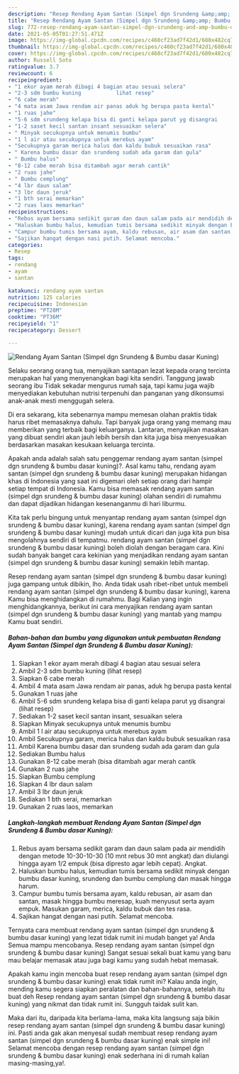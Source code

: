 ```yaml
---
description: "Resep Rendang Ayam Santan (Simpel dgn Srundeng &amp;amp; Bumbu dasar Kuning) yang lezat Untuk Jualan"
title: "Resep Rendang Ayam Santan (Simpel dgn Srundeng &amp;amp; Bumbu dasar Kuning) yang lezat Untuk Jualan"
slug: 772-resep-rendang-ayam-santan-simpel-dgn-srundeng-and-amp-bumbu-dasar-kuning-yang-lezat-untuk-jualan
date: 2021-05-05T01:27:51.471Z
image: https://img-global.cpcdn.com/recipes/c460cf23ad7f42d1/680x482cq70/rendang-ayam-santan-simpel-dgn-srundeng-bumbu-dasar-kuning-foto-resep-utama.jpg
thumbnail: https://img-global.cpcdn.com/recipes/c460cf23ad7f42d1/680x482cq70/rendang-ayam-santan-simpel-dgn-srundeng-bumbu-dasar-kuning-foto-resep-utama.jpg
cover: https://img-global.cpcdn.com/recipes/c460cf23ad7f42d1/680x482cq70/rendang-ayam-santan-simpel-dgn-srundeng-bumbu-dasar-kuning-foto-resep-utama.jpg
author: Russell Soto
ratingvalue: 3.7
reviewcount: 6
recipeingredient:
- "1 ekor ayam merah dibagi 4 bagian atau sesuai selera"
- "2-3 sdm bumbu kuning           lihat resep"
- "6 cabe merah"
- "4 mata asam Jawa rendam air panas aduk hg berupa pasta kental"
- "1 ruas jahe"
- "5-6 sdm srundeng kelapa bisa di ganti kelapa parut yg disangrai           lihat resep"
- "1-2 saset kecil santan insant sesuaikan selera"
- " Minyak secukupnya untuk menumis bumbu"
- "1 l air atau secukupnya untuk merebus ayam"
- "Secukupnya garam merica halus dan kaldu bubuk sesuaikan rasa"
- " Karena bumbu dasar dan srundeng sudah ada garam dan gula"
- " Bumbu halus"
- "8-12 cabe merah bisa ditambah agar merah cantik"
- "2 ruas jahe"
- " Bumbu cemplung"
- "4 lbr daun salam"
- "3 lbr daun jeruk"
- "1 bth serai memarkan"
- "2 ruas laos memarkan"
recipeinstructions:
- "Rebus ayam bersama sedikit garam dan daun salam pada air mendidih dengan metode 10-30-10-30 (10 mnt rebus 30 mnt angkat) dan diulangi hingga ayam 1/2 empuk (bisa dipresto agar lebih cepat). Angkat."
- "Haluskan bumbu halus, kemudian tumis bersama sedikit minyak dengan bumbu dasar kuning, srundeng dan bumbu cemplung dan masak hingga harum."
- "Campur bumbu tumis bersama ayam, kaldu rebusan, air asam dan santan, masak hingga bumbu meresap, kuah menyusut serta ayam empuk. Masukan garam, merica, kaldu bubuk dan tes rasa."
- "Sajikan hangat dengan nasi putih. Selamat mencoba."
categories:
- Resep
tags:
- rendang
- ayam
- santan

katakunci: rendang ayam santan 
nutrition: 125 calories
recipecuisine: Indonesian
preptime: "PT28M"
cooktime: "PT36M"
recipeyield: "1"
recipecategory: Dessert

---
```



![Rendang Ayam Santan (Simpel dgn Srundeng &amp; Bumbu dasar Kuning)](https://img-global.cpcdn.com/recipes/c460cf23ad7f42d1/680x482cq70/rendang-ayam-santan-simpel-dgn-srundeng-bumbu-dasar-kuning-foto-resep-utama.jpg)

Selaku seorang orang tua, menyajikan santapan lezat kepada orang tercinta merupakan hal yang menyenangkan bagi kita sendiri. Tanggung jawab seorang ibu Tidak sekadar mengurus rumah saja, tapi kamu juga wajib menyediakan kebutuhan nutrisi terpenuhi dan panganan yang dikonsumsi anak-anak mesti menggugah selera.

Di era  sekarang, kita sebenarnya mampu memesan olahan praktis tidak harus ribet memasaknya dahulu. Tapi banyak juga orang yang memang mau memberikan yang terbaik bagi keluarganya. Lantaran, menyajikan masakan yang dibuat sendiri akan jauh lebih bersih dan kita juga bisa menyesuaikan berdasarkan masakan kesukaan keluarga tercinta. 



Apakah anda adalah salah satu penggemar rendang ayam santan (simpel dgn srundeng &amp; bumbu dasar kuning)?. Asal kamu tahu, rendang ayam santan (simpel dgn srundeng &amp; bumbu dasar kuning) merupakan hidangan khas di Indonesia yang saat ini digemari oleh setiap orang dari hampir setiap tempat di Indonesia. Kamu bisa memasak rendang ayam santan (simpel dgn srundeng &amp; bumbu dasar kuning) olahan sendiri di rumahmu dan dapat dijadikan hidangan kesenanganmu di hari liburmu.

Kita tak perlu bingung untuk menyantap rendang ayam santan (simpel dgn srundeng &amp; bumbu dasar kuning), karena rendang ayam santan (simpel dgn srundeng &amp; bumbu dasar kuning) mudah untuk dicari dan juga kita pun bisa mengolahnya sendiri di tempatmu. rendang ayam santan (simpel dgn srundeng &amp; bumbu dasar kuning) boleh diolah dengan beragam cara. Kini sudah banyak banget cara kekinian yang menjadikan rendang ayam santan (simpel dgn srundeng &amp; bumbu dasar kuning) semakin lebih mantap.

Resep rendang ayam santan (simpel dgn srundeng &amp; bumbu dasar kuning) juga gampang untuk dibikin, lho. Anda tidak usah ribet-ribet untuk membeli rendang ayam santan (simpel dgn srundeng &amp; bumbu dasar kuning), karena Kamu bisa menghidangkan di rumahmu. Bagi Kalian yang ingin menghidangkannya, berikut ini cara menyajikan rendang ayam santan (simpel dgn srundeng &amp; bumbu dasar kuning) yang mantab yang mampu Kamu buat sendiri.

<!--inarticleads1-->

##### Bahan-bahan dan bumbu yang digunakan untuk pembuatan Rendang Ayam Santan (Simpel dgn Srundeng &amp; Bumbu dasar Kuning):

1. Siapkan 1 ekor ayam merah dibagi 4 bagian atau sesuai selera
1. Ambil 2-3 sdm bumbu kuning           (lihat resep)
1. Siapkan 6 cabe merah
1. Ambil 4 mata asam Jawa rendam air panas, aduk hg berupa pasta kental
1. Gunakan 1 ruas jahe
1. Ambil 5-6 sdm srundeng kelapa bisa di ganti kelapa parut yg disangrai           (lihat resep)
1. Sediakan 1-2 saset kecil santan insant, sesuaikan selera
1. Siapkan  Minyak secukupnya untuk menumis bumbu
1. Ambil 1 l air atau secukupnya untuk merebus ayam
1. Ambil Secukupnya garam, merica halus dan kaldu bubuk sesuaikan rasa
1. Ambil  Karena bumbu dasar dan srundeng sudah ada garam dan gula
1. Sediakan  Bumbu halus
1. Gunakan 8-12 cabe merah (bisa ditambah agar merah cantik
1. Gunakan 2 ruas jahe
1. Siapkan  Bumbu cemplung
1. Siapkan 4 lbr daun salam
1. Ambil 3 lbr daun jeruk
1. Sediakan 1 bth serai, memarkan
1. Gunakan 2 ruas laos, memarkan




<!--inarticleads2-->

##### Langkah-langkah membuat Rendang Ayam Santan (Simpel dgn Srundeng &amp; Bumbu dasar Kuning):

1. Rebus ayam bersama sedikit garam dan daun salam pada air mendidih dengan metode 10-30-10-30 (10 mnt rebus 30 mnt angkat) dan diulangi hingga ayam 1/2 empuk (bisa dipresto agar lebih cepat). Angkat.
1. Haluskan bumbu halus, kemudian tumis bersama sedikit minyak dengan bumbu dasar kuning, srundeng dan bumbu cemplung dan masak hingga harum.
1. Campur bumbu tumis bersama ayam, kaldu rebusan, air asam dan santan, masak hingga bumbu meresap, kuah menyusut serta ayam empuk. Masukan garam, merica, kaldu bubuk dan tes rasa.
1. Sajikan hangat dengan nasi putih. Selamat mencoba.




Ternyata cara membuat rendang ayam santan (simpel dgn srundeng &amp; bumbu dasar kuning) yang lezat tidak rumit ini mudah banget ya! Anda Semua mampu mencobanya. Resep rendang ayam santan (simpel dgn srundeng &amp; bumbu dasar kuning) Sangat sesuai sekali buat kamu yang baru mau belajar memasak atau juga bagi kamu yang sudah hebat memasak.

Apakah kamu ingin mencoba buat resep rendang ayam santan (simpel dgn srundeng &amp; bumbu dasar kuning) enak tidak rumit ini? Kalau anda ingin, mending kamu segera siapkan peralatan dan bahan-bahannya, setelah itu buat deh Resep rendang ayam santan (simpel dgn srundeng &amp; bumbu dasar kuning) yang nikmat dan tidak rumit ini. Sungguh taidak sulit kan. 

Maka dari itu, daripada kita berlama-lama, maka kita langsung saja bikin resep rendang ayam santan (simpel dgn srundeng &amp; bumbu dasar kuning) ini. Pasti anda gak akan menyesal sudah membuat resep rendang ayam santan (simpel dgn srundeng &amp; bumbu dasar kuning) enak simple ini! Selamat mencoba dengan resep rendang ayam santan (simpel dgn srundeng &amp; bumbu dasar kuning) enak sederhana ini di rumah kalian masing-masing,ya!.

